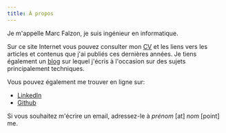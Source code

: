 ```yaml
---
title: À propos
---
```


Je m'appelle Marc Falzon, je suis ingénieur en informatique.

Sur ce site Internet vous pouvez consulter mon [CV][cv] et les liens vers les
articles et contenus que j'ai publiés ces dernières années.
Je tiens également un [blog][blog] sur lequel j'écris à l'occasion sur des
sujets principalement techniques.

Vous pouvez également me trouver en ligne sur:

* [LinkedIn](https://www.linkedin.com/in/mfalzon)
* [Github](https://github.com/falzm)

Si vous souhaitez m'écrire un email, adressez-le à *prénom* [at] *nom* [point] me.

[cv]: /fr/resume/
[blog]: /en/post/
[cobaltcore]: https://cobaltco.re/fr
